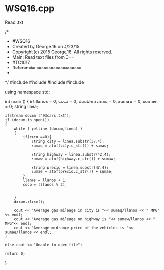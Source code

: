 # WSQ16.cpp
Read .txt


/*
 *  #WSQ16
 *  Created by George.16 on 4/23/15.
 *  Copyright (c) 2015 George.16. All rights reserved.
 *  Main: Read text files from C++
 *  #TC1017
 *  Referencia: xxxxxxxxxxxxxxxxxxx
 *
 */
#include <iostream>
#include <fstream>
#include <string>
#include <cstdlib>

using namespace std;

int main () {
    int llanos = 0, coco = 0;
    double sumaq = 0, sumaw = 0, sumae = 0;
    string linea;
    
    ifstream docum ("93cars.txt");
    if (docum.is_open())
    {
        while ( getline (docum,linea) )
        {
            if(coco ==0){
                string city = linea.substr(37,4);
                sumaq = atof(city.c_str()) + sumaq;
                
                string highway = linea.substr(42,4);
                sumaw = atof(highway.c_str()) + sumaw;
            
                string precio = linea.substr(47,4);
                sumae = atof(precio.c_str()) + sumae;
            }
            llanos = llanos + 1;
            coco = (llanos % 2);
            
            
        }
        docum.close();
        
        cout << "Average gas mileage in city is "<< sumaq/llanos << " MPG"<< endl;
        cout << "Average gas mileage on highway is "<< sumaw/llanos << " MPG"<< endl;
        cout << "Average midrange price of the vehicles is "<< sumae/llanos << endl;
    }
    
    else cout << "Unable to open file";
    
    return 0;
}
